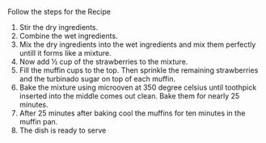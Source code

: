 Follow the steps for the Recipe

1. Stir the dry ingredients. 
2. Combine the wet ingredients.
3. Mix the dry ingredients into the wet ingredients and mix them perfectly untill it forms like a mixture.
4. Now add ½ cup of the strawberries to the mixture.
5.  Fill the muffin cups to the top. Then sprinkle the remaining strawberries and the turbinado sugar on top of each muffin.
6.  Bake the mixture using microoven at 350 degree celsius until          toothpick inserted into the middle comes out clean. Bake them for nearly 25 minutes.
7. After 25 minutes after baking cool the muffins for ten minutes in the muffin pan.
8. The dish is ready to serve
 